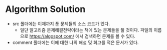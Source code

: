 # Algorithm Solution

* src 폴더에는 이제까지 푼 문제들의 소스 코드가 있다.
    * 일단 알고리즘 문제해결전략이라는 책에 있는 문제들을 풀 것이다. 파일의 이름으로 https://algospot.com/ 에서 검색하면 문제를 볼 수 있다.
* comment 폴더에는 이에 대한 나의 해설 및 회고를 적은 문서가 있다.